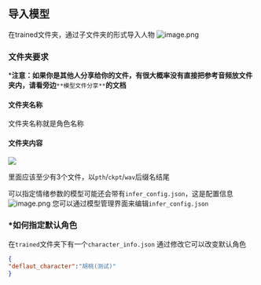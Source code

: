 ## 导入模型
在trained文件夹，通过子文件夹的形式导入人物
![image.png](https://cdn.nlark.com/yuque/0/2024/png/35975318/1709016120917-45bec99d-05e9-4681-b3a7-93e2ededccc8.png#averageHue=%23ebd4a5&clientId=u34190cb4-4ba5-4&from=paste&height=395&id=u8e08b37f&originHeight=790&originWidth=1714&originalType=binary&ratio=2&rotation=0&showTitle=false&size=156813&status=done&style=none&taskId=ue4e2b963-0b9a-4628-be67-07a2b84c442&title=&width=857)
### 文件夹要求
***注意：如果你是其他人分享给你的文件，有很大概率没有直接把参考音频放文件夹内，请看旁边**`**模型文件分享**`**的文档**
#### 文件夹名称
文件夹名称就是角色名称
#### 文件夹内容

![](https://cdn.nlark.com/yuque/0/2024/png/35975318/1708088625419-3e47692d-ca75-4202-9d72-538550a1806b.png#averageHue=%23f9f8f8&clientId=ue190b2a0-f82e-4&from=paste&height=108&id=u1b07e1fb&originHeight=216&originWidth=1012&originalType=binary&ratio=2&rotation=0&showTitle=false&size=19455&status=done&style=none&taskId=u31fe83d2-1cb0-44d1-a666-26cef7b5f1a&title=&width=506#averageHue=%23f9f8f8&id=VuryR&originHeight=216&originWidth=1012&originalType=binary&ratio=1&rotation=0&showTitle=false&status=done&style=none&title=)

里面应该至少有3个文件，以`pth`/`ckpt`/`wav`后缀名结尾

可以指定情绪参数的模型可能还会带有`infer_config.json`，这是配置信息
![image.png](https://cdn.nlark.com/yuque/0/2024/png/35975318/1709016210517-14f333b6-d590-42cd-97c0-3c5a80b94d88.png#averageHue=%23fcfcfb&clientId=u34190cb4-4ba5-4&from=paste&height=300&id=u6815bf5b&originHeight=599&originWidth=1354&originalType=binary&ratio=2&rotation=0&showTitle=false&size=52216&status=done&style=none&taskId=u3b2764d9-0078-4ae8-aca4-cb89443d16b&title=&width=677)
您可以通过模型管理界面来编辑`infer_config.json`
### 
### *如何指定默认角色

在`trained`文件夹下有一个`character_info.json`
通过修改它可以改变默认角色

```json
{
"deflaut_character":"胡桃(测试)"
}
```

